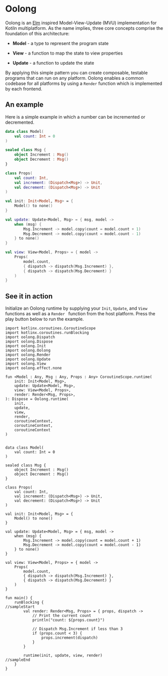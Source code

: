 # Oolong

Oolong is an [Elm](https://guide.elm-lang.org/architecture) inspired Model-View-Update (MVU) implementation for Kotiln multiplatform. As the name implies, three core concepts comprise the foundation of this architecture: 

* **Model** - a type to represent the program state

* **View** - a function to map the state to view properties

* **Update** - a function to update the state

By applying this simple pattern you can create composable, testable programs that can run on any platform. Oolong enables a common codebase for all platforms by using a `Render` function which is implemented by each frontend.

## An example

Here is a simple example in which a number can be incremented or decremented.

```kotlin 
data class Model(
    val count: Int = 0
)

sealed class Msg {
    object Increment : Msg()
    object Decrement : Msg()
}

class Props(
    val count: Int,
    val increment: (Dispatch<Msg>) -> Unit,
    val decrement: (Dispatch<Msg>) -> Unit
)

val init: Init<Model, Msg> = { 
    Model() to none()
}

val update: Update<Model, Msg> = { msg, model ->
    when (msg) {
        Msg.Increment -> model.copy(count = model.count + 1)
        Msg.Decrement -> model.copy(count = model.count - 1)
    } to none()
}

val view: View<Model, Props> = { model ->
    Props(
        model.count,
        { dispatch -> dispatch(Msg.Increment) },
        { dispatch -> dispatch(Msg.Decrement) }
    )
}
```

## See it in action

Initialize an Oolong runtime by supplying your `Init`, `Update`, and `View` functions as well as a `Render
` function from the host platform. Press the play button below to run the example.

```{.kotlin .playground}
import kotlinx.coroutines.CoroutineScope
import kotlinx.coroutines.runBlocking
import oolong.Dispatch
import oolong.Dispose
import oolong.Init
import oolong.Oolong
import oolong.Render
import oolong.Update
import oolong.View
import oolong.effect.none

fun <Model : Any, Msg : Any, Props : Any> CoroutineScope.runtime(
    init: Init<Model, Msg>,
    update: Update<Model, Msg>,
    view: View<Model, Props>,
    render: Render<Msg, Props>,
): Dispose = Oolong.runtime(
    init, 
    update, 
    view, 
    render, 
    coroutineContext,
    coroutineContext, 
    coroutineContext
)


data class Model(
    val count: Int = 0
)

sealed class Msg {
    object Increment : Msg()
    object Decrement : Msg()
}

class Props(
    val count: Int,
    val increment: (Dispatch<Msg>) -> Unit,
    val decrement: (Dispatch<Msg>) -> Unit
)

val init: Init<Model, Msg> = { 
    Model() to none()
}

val update: Update<Model, Msg> = { msg, model ->
    when (msg) {
        Msg.Increment -> model.copy(count = model.count + 1)
        Msg.Decrement -> model.copy(count = model.count - 1)
    } to none()
}

val view: View<Model, Props> = { model ->
    Props(
        model.count,
        { dispatch -> dispatch(Msg.Increment) },
        { dispatch -> dispatch(Msg.Decrement) }
    )
}

fun main() {
    runBlocking {
//sampleStart
        val render: Render<Msg, Props> = { props, dispatch ->
            // Print the current count
            println("count: ${props.count}")

            // Dispatch Msg.Increment if less than 3
            if (props.count < 3) {
                props.increment(dispatch)
            }
        }

        runtime(init, update, view, render)
//sampleEnd
    }
}
```
